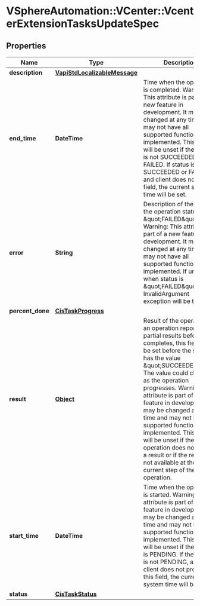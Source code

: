 # VSphereAutomation::VCenter::VcenterExtensionTasksUpdateSpec

## Properties
Name | Type | Description | Notes
------------ | ------------- | ------------- | -------------
**description** | [**VapiStdLocalizableMessage**](VapiStdLocalizableMessage.md) |  | [optional] 
**end_time** | **DateTime** | Time when the operation is completed. Warning: This attribute is part of a new feature in development. It may be changed at any time and may not have all supported functionality implemented. This field will be unset if the status is not SUCCEEDED or FAILED. If status is SUCCEEDED or FAILED and client does not this field, the current system time will be set. | [optional] 
**error** | **String** | Description of the error if the operation status is \&quot;FAILED\&quot;. Warning: This attribute is part of a new feature in development. It may be changed at any time and may not have all supported functionality implemented. If unset when status is \&quot;FAILED\&quot;, InvalidArgument exception will be thrown. | [optional] 
**percent_done** | [**CisTaskProgress**](CisTaskProgress.md) |  | [optional] 
**result** | [**Object**](.md) | Result of the operation. If an operation reports partial results before it completes, this field could be set before the status has the value \&quot;SUCCEEDED\&quot;. The value could change as the operation progresses. Warning: This attribute is part of a new feature in development. It may be changed at any time and may not have all supported functionality implemented. This field will be unset if the operation does not return a result or if the result is not available at the current step of the operation. | [optional] 
**start_time** | **DateTime** | Time when the operation is started. Warning: This attribute is part of a new feature in development. It may be changed at any time and may not have all supported functionality implemented. This field will be unset if the status is PENDING. If the status is not PENDING, and the client does not provide this field, the current system time will be set. | [optional] 
**status** | [**CisTaskStatus**](CisTaskStatus.md) |  | [optional] 



